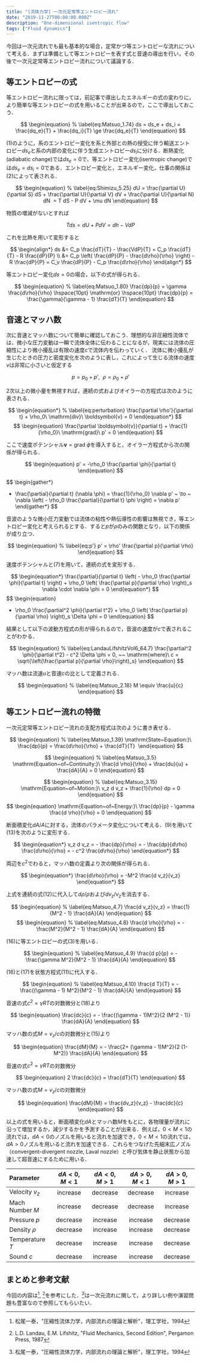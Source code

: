 ```yaml
---
title: "[流体力学] 一次元定常等エントロピー流れ"
date: "2019-11-27T00:00:00.000Z"
description: "One-dimensional isentropic flow"
tags: ["Fluid dynamics"]
---
```


今回は一次元流れでも最も基本的な場合，定常かつ等エントロピーな流れについて考える．まずは準備として等エントロピーを表す式と音速の導出を行い，その後で一次元定常等エントロピー流れについて議論する．

## 等エントロピーの式

等エントロピー流れに限っては，前記事で導出したエネルギーの式の変わりに，より簡単な等エントロピーの式を用いることが出来るので，ここで導出しておこう．

$$
\begin{equation}
% \label{eq:Matsuo_1.74}
ds = ds_e + ds_i = \frac{dq_e}{T} + \frac{dq_i}{T} \ge \frac{dq_e}{T}
\end{equation}
$$

(1)のように，系のエントロピー変化を系と外部との熱の授受に伴う輸送エントロピー$ds_e$と系の内部の変化に伴う生成エントロピー$ds_i$に分ける．断熱変化(adiabatic change)では$ds_e=0$で、等エントロピー変化(isentropic change)では$ds_e=ds_i=0$である．エントロピー変化と，エネルギー変化，仕事の関係は(2)によって表される．

$$
\begin{equation}
% \label{eq:Shimizu_5.25}
dU = \frac{\partial U}{\partial S} dS + \frac{\partial U}{\partial V} dV + \frac{\partial U}{\partial N} dN  = T dS - P dV + \mu dN
\end{equation}
$$

物質の増減がないとすれば

$$
\begin{equation*}
Tds = dU + PdV = dh - VdP
\end{equation*}
$$

これを比熱を用いて変形すると

$$
\begin{align*}
ds &= C_p \frac{dT}{T} - \frac{VdP}{T} = C_p \frac{dT}{T} - R \frac{dP}{P} \\
&= C_p \left( \frac{dP}{P} - \frac{d\rho}{\rho} \right) - R \frac{dP}{P} = C_v \frac{dP}{P} - C_p \frac{d\rho}{\rho}
\end{align*}
$$

等エントロピー変化$ds=0$の場合，以下の式が得られる．

$$
\begin{equation}
% \label{eq:Matsuo_1.80}
\frac{dp}{p} = \gamma \frac{d\rho}{\rho} \hspace{10pt} \mathrm{or} \hspace{10pt} \frac{dp}{p} = \frac{\gamma}{\gamma - 1} \frac{dT}{T}
\end{equation}
$$

## 音速とマッハ数

次に音速とマッハ数について簡単に確認しておこう．理想的な非圧縮性流体では、微小な圧力変動は一瞬で流体全体に伝わることになるが，現実には流体の圧縮性により微小擾乱は有限の速度$c$で流体内を伝わっていく．
流体に微小擾乱が生じたときの圧力と密度変化を次のように表し，これによって生じる流体の速度$v$は非常に小さいと仮定する

$$
\begin{equation}
p = p_0 + p', ~~\rho = \rho_0 + \rho'
\end{equation}
$$

2次以上の微小量を無視すれば，連続の式およびオイラーの方程式は次のように表される．

$$
\begin{equation*}
% \label{eq:perturbation}
\frac{\partial \rho'}{\partial t} + \rho_0\ \mathrm{div}\ \boldsymbol{v} = 0
\end{equation*}
$$
$$
\begin{equation}
\frac{\partial \boldsymbol{v}}{\partial t} + \frac{1}{\rho_0}\ \mathrm{grad}\ p' = 0
\end{equation}
$$

ここで速度ポテンシャル$\boldsymbol{v} = \mathrm{grad}\ \phi$を導入すると，オイラー方程式から次の関係が得られる．

$$
\begin{equation}
p' = -\rho_0 \frac{\partial \phi}{\partial t}
\end{equation}
$$

$$
\begin{gather*}
- \frac{\partial}{\partial t} (\nabla \phi) = \frac{1}{\rho_0} \nabla p' ~ \to ~
\nabla \left( - \rho_0 \frac{\partial}{\partial t} \phi \right) = \nabla p'
\end{gather*}
$$

音波のような微小圧力変動では流体の粘性や熱伝導性の影響は無視でき，等エントロピー変化と考えられるとする．すると$p$が$\rho$のみの関数となり，以下の関係が成り立つ．

$$
\begin{equation}
% \label{eq:p'}
p' = \rho' \frac{\partial p}{\partial \rho}
\end{equation}
$$

速度ポテンシャルと(7)を用いて，連続の式を変形する．

$$
\begin{equation*}
\frac{\partial}{\partial t} \left( - \rho_0 \frac{\partial \phi}{\partial t} \right) + \rho_0 \left( \frac{\partial p}{\partial \rho} \right)_s \nabla \cdot \nabla \phi = 0
\end{equation*}
$$
$$
\begin{equation}
- \rho_0 \frac{\partial^2 \phi}{\partial t^2} + \rho_0 \left( \frac{\partial p}{\partial \rho} \right)_s \Delta \phi = 0
\end{equation}
$$

結果として以下の波動方程式の形が得られるので，音波の速度が$c$で表されることがわかる．

$$
\begin{equation}
% \label{eq:LandauLifshitzVol6_64.7}
\frac{\partial^2 \phi}{\partial t^2} - c^2 \Delta \phi = 0, ~~ \mathrm{where}\ c = \sqrt{\left(\frac{\partial p}{\partial \rho}\right)_s}
\end{equation}
$$

マッハ数は流速$u$と音速$c$の比として定義される．

$$
\begin{equation}
% \label{eq:Matsuo_2.18}
M \equiv \frac{u}{c}
\end{equation}
$$

## 等エントロピー流れの特徴

一次元定常等エントロピー流れの支配方程式は次のように書き表せる．

$$
\begin{equation}
% \label{eq:Matsuo_1.39}
\mathrm{State~Equation:}\ \frac{dp}{p} = \frac{d\rho}{\rho} + \frac{dT}{T} 
\end{equation}
$$

$$
\begin{equation}
% \label{eq:Matsuo_3.5}
\mathrm{Equation~of~Continuity:}\ \frac{d \rho}{\rho} + \frac{du}{u} + \frac{dA}{A} = 0
\end{equation}
$$

$$
\begin{equation}
% \label{eq:Matsuo_3.15}
\mathrm{Equation~of~Motion:}\ v_z d v_z + \frac{1}{\rho} dp = 0
\end{equation}
$$

$$
\begin{equation}
\mathrm{Equation~of~Energy:}\ \frac{dp}{p} - \gamma \frac{d \rho}{\rho} = 0
\end{equation}
$$

断面積変化$dA/A$に対する，流体のパラメータ変化について考える．(9)を用いて(13)を次のように変形する．

$$
\begin{equation*}
v_z d v_z = - \frac{dp}{\rho} = - \frac{dp}{d\rho} \frac{d\rho}{\rho} = - c^2 \frac{d\rho}{\rho}
\end{equation*}
$$

両辺を$c^2$でわると，マッハ数の定義より次の関係が得られる．

$$
\begin{equation*}
\frac{d\rho}{\rho} = -M^2 \frac{d v_z}{v_z}
\end{equation*}
$$

上式を連続の式(12)に代入して$d\rho/\rho$および$d v_z/v_z$を消去する．

$$
\begin{equation}
% \label{eq:Matsuo_4.7}
\frac{d v_z}{v_z} = \frac{1}{M^2 - 1} \frac{dA}{A}
\end{equation}
$$
$$
\begin{equation}
% \label{eq:Matsuo_4.8}
\frac{d \rho}{\rho} = - \frac{M^2}{M^2 - 1} \frac{dA}{A}
\end{equation}
$$

(16)に等エントロピーの式(3)を用いる．

$$
\begin{equation}
% \label{eq:Matsuo_4.9}
\frac{d p}{p} = - \frac{\gamma M^2}{M^2 - 1} \frac{dA}{A}
\end{equation}
$$

(16)と(17)を状態方程式(11)に代入する．

$$
\begin{equation}
% \label{eq:Matsuo_4.10}
\frac{d T}{T} = - \frac{(\gamma - 1) M^2}{M^2 - 1} \frac{dA}{A}
\end{equation}
$$

音速の式$c^2 = \gamma R T$の対数微分と(18)より

$$
\begin{equation}
\frac{dc}{c} = - \frac{(\gamma - 1)M^2}{2 (M^2 - 1)} \frac{dA}{A}
\end{equation}
$$

マッハ数の式$M = v_z/c$の対数微分と(15)より

$$
\begin{equation}
\frac{dM}{M} = - \frac{2+ (\gamma - 1)M^2}{2 (1- M^2)} \frac{dA}{A}
\end{equation}
$$

音速の式$c^2 = \gamma R T$の対数微分

$$
\begin{equation}
2 \frac{dc}{c} = \frac{dT}{T}
\end{equation}
$$

マッハ数の式$M = v_z/c$の対数微分

$$
\begin{equation}
\frac{dM}{M} = \frac{dv_z}{v_z} - \frac{dc}{c}
\end{equation}
$$

以上の式を用いると，断面積変化$dA$とマッハ数$M$をもとに，各物理量が流れに沿って増加するか，減少するかを予測することが出来る．例えば，$0<M<1$の流れでは，$dA<0$のノズルを用いると流れを加速でき，$0<M<1$の流れでは，$dA>0$ノズルを用いると流れを加速できる．これらをつなげた先細末広ノズル（convergent-divergent nozzle, Laval nozzle）と呼び気体を静止状態から加速して超音速にするために用いる．

|Parameter|$dA<0$, $M<1$ |$dA<0$, $M>1$ | $dA>0$, $M<1$ | $dA>0$, $M>1$|
|:------|:-----:|:-----:|:-----:|:-----:|
|Velocity $v_z$ | increase | decrease | decrease | increase |
|Mach Number $M$ | increase | decrease | decrease | increase |
|Pressure $p$ | decrease | increase | increase | decrease |
|Density $\rho$ | decrease | increase | increase | decrease |
|Temperature $T$ | decrease | increase | increase | decrease |
|Sound $c$ | decrease | increase | increase | decrease |

## まとめと参考文献

今回の内容は[^1], [^2]を参考にした．[^1]は一次元流れに関して，より詳しい例や演習問題も豊富なので参照してもらいたい．

[^1]: 松尾一泰，"圧縮性流体力学，内部流れの理論と解析"，理工学社，1994
[^2]: L.D. Landau, E.M. Lifshitz, "Fluid Mechanics, Second Edition", Pergamon Press, 1987